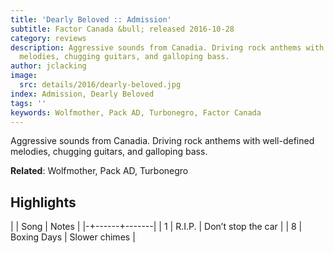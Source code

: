 ```yaml
---
title: 'Dearly Beloved :: Admission'
subtitle: Factor Canada &bull; released 2016-10-28
category: reviews
description: Aggressive sounds from Canadia. Driving rock anthems with well-defined
  melodies, chugging guitars, and galloping bass.
author: jclacking
image:
  src: details/2016/dearly-beloved.jpg
index: Admission, Dearly Beloved
tags: ''
keywords: Wolfmother, Pack AD, Turbonegro, Factor Canada
---
```

Aggressive sounds from Canadia. Driving rock anthems with well-defined melodies, chugging guitars, and galloping bass.<!--more-->

**Related**: Wolfmother, Pack AD, Turbonegro

## Highlights

| | Song | Notes |
|-+------+-------|
| 1 | R.I.P. | Don’t stop the car |
| 8 | Boxing Days | Slower chimes |

